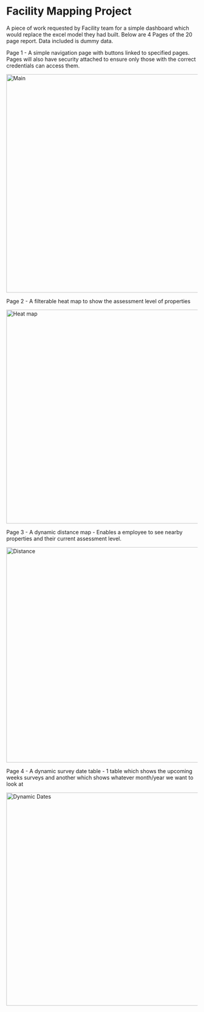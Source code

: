 # Facility Mapping Project
A piece of work requested by Facility team for a simple dashboard which would replace the excel model they had built. Below are 4 Pages of the 20 page report. Data included is dummy data. 

Page 1 - A simple navigation page with buttons linked to specified pages. Pages will also have security attached to ensure only those with the correct credentials can access them.

<img width="575" alt="Main" src="https://github.com/dylanpriceginno/MappingProject/assets/85695465/ca77b815-3af5-45a7-9f04-672f03dd5994">

Page 2 - A filterable heat map to show the assessment level of properties

<img width="563" alt="Heat map" src="https://github.com/dylanpriceginno/MappingProject/assets/85695465/cbf44d26-cb29-453a-b6c8-d24565f2b6ce">

Page 3 - A dynamic distance map - Enables a employee to see nearby properties and their current assessment level.

<img width="567" alt="Distance" src="https://github.com/dylanpriceginno/MappingProject/assets/85695465/c03815e0-f58e-4b9b-9d54-fbdc1de6add7">

Page 4 - A dynamic survey date table - 1 table which shows the upcoming weeks surveys and another which shows whatever month/year we want to look at

<img width="561" alt="Dynamic Dates" src="https://github.com/dylanpriceginno/MappingProject/assets/85695465/29552480-e478-4007-b4a2-2ba715f1a5c3">
